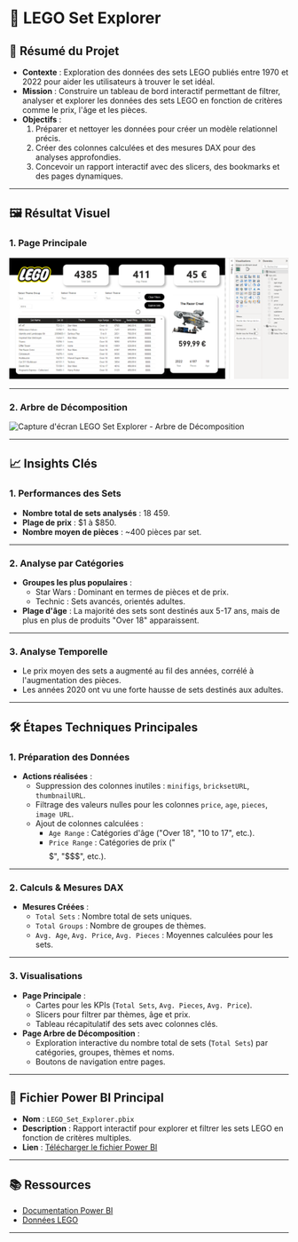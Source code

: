 # 🧱 LEGO Set Explorer

## 📝 Résumé du Projet
- **Contexte** : Exploration des données des sets LEGO publiés entre 1970 et 2022 pour aider les utilisateurs à trouver le set idéal.
- **Mission** : Construire un tableau de bord interactif permettant de filtrer, analyser et explorer les données des sets LEGO en fonction de critères comme le prix, l'âge et les pièces.
- **Objectifs** :
  1. Préparer et nettoyer les données pour créer un modèle relationnel précis.
  2. Créer des colonnes calculées et des mesures DAX pour des analyses approfondies.
  3. Concevoir un rapport interactif avec des slicers, des bookmarks et des pages dynamiques.

---

## 🖼 Résultat Visuel

### 1. Page Principale
![Capture d'écran LEGO Set Explorer - Page Principale](https://github.com/Arnaudl44/PowerBI-Projects/blob/main/LEGO%20Set%20Dashboard/images/Capture%20d%E2%80%99%C3%A9cran%20_1_dashboard.png)

---

### 2. Arbre de Décomposition
![Capture d'écran LEGO Set Explorer - Arbre de Décomposition](https://github.com/Arnaudl44/PowerBI-Projects/blob/main/LEGO%20Set%20Explorer/images/Page_Arbre.png)

---

## 📈 Insights Clés

### 1. Performances des Sets
- **Nombre total de sets analysés** : 18 459.
- **Plage de prix** : $1 à $850.
- **Nombre moyen de pièces** : ~400 pièces par set.

---

### 2. Analyse par Catégories
- **Groupes les plus populaires** :
  - Star Wars : Dominant en termes de pièces et de prix.
  - Technic : Sets avancés, orientés adultes.
- **Plage d'âge** : La majorité des sets sont destinés aux 5-17 ans, mais de plus en plus de produits "Over 18" apparaissent.

---

### 3. Analyse Temporelle
- Le prix moyen des sets a augmenté au fil des années, corrélé à l'augmentation des pièces.
- Les années 2020 ont vu une forte hausse de sets destinés aux adultes.

---

## 🛠️ Étapes Techniques Principales

### 1. Préparation des Données
- **Actions réalisées** :
  - Suppression des colonnes inutiles : `minifigs`, `bricksetURL`, `thumbnailURL`.
  - Filtrage des valeurs nulles pour les colonnes `price`, `age`, `pieces`, `image URL`.
  - Ajout de colonnes calculées :
    - `Age Range` : Catégories d'âge ("Over 18", "10 to 17", etc.).
    - `Price Range` : Catégories de prix ("$$$$$", "$$$", etc.).

---

### 2. Calculs & Mesures DAX
- **Mesures Créées** :
  - `Total Sets` : Nombre total de sets uniques.
  - `Total Groups` : Nombre de groupes de thèmes.
  - `Avg. Age`, `Avg. Price`, `Avg. Pieces` : Moyennes calculées pour les sets.

---

### 3. Visualisations
- **Page Principale** :
  - Cartes pour les KPIs (`Total Sets`, `Avg. Pieces`, `Avg. Price`).
  - Slicers pour filtrer par thèmes, âge et prix.
  - Tableau récapitulatif des sets avec colonnes clés.
- **Page Arbre de Décomposition** :
  - Exploration interactive du nombre total de sets (`Total Sets`) par catégories, groupes, thèmes et noms.
  - Boutons de navigation entre pages.

---

## 📄 Fichier Power BI Principal
- **Nom** : `LEGO_Set_Explorer.pbix`
- **Description** : Rapport interactif pour explorer et filtrer les sets LEGO en fonction de critères multiples.
- **Lien** : [Télécharger le fichier Power BI](https://github.com/Arnaudl44/PowerBI-Projects/blob/main/LEGO%20Set%20Explorer/LEGO_Set_Explorer.pbix)

---

## 📚 Ressources
- [Documentation Power BI](https://learn.microsoft.com/fr-fr/power-bi/)
- [Données LEGO](https://rebrickable.com/downloads/)

---

